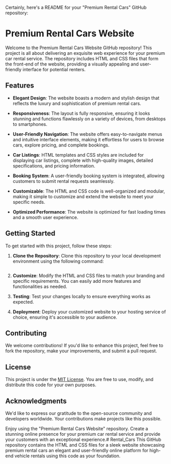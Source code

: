 Certainly, here's a README for your "Premium Rental Cars" GitHub repository:

# Premium Rental Cars Website

Welcome to the Premium Rental Cars Website GitHub repository! This project is all about delivering an exquisite web experience for your premium car rental service. The repository includes HTML and CSS files that form the front-end of the website, providing a visually appealing and user-friendly interface for potential renters.

## Features

- **Elegant Design**: The website boasts a modern and stylish design that reflects the luxury and sophistication of premium rental cars.

- **Responsiveness**: The layout is fully responsive, ensuring it looks stunning and functions flawlessly on a variety of devices, from desktops to smartphones.

- **User-Friendly Navigation**: The website offers easy-to-navigate menus and intuitive interface elements, making it effortless for users to browse cars, explore pricing, and complete bookings.

- **Car Listings**: HTML templates and CSS styles are included for displaying car listings, complete with high-quality images, detailed specifications, and pricing information.

- **Booking System**: A user-friendly booking system is integrated, allowing customers to submit rental requests seamlessly.

- **Customizable**: The HTML and CSS code is well-organized and modular, making it simple to customize and extend the website to meet your specific needs.

- **Optimized Performance**: The website is optimized for fast loading times and a smooth user experience.

## Getting Started

To get started with this project, follow these steps:

1. **Clone the Repository**: Clone this repository to your local development environment using the following command:

    ```
    
    ```

2. **Customize**: Modify the HTML and CSS files to match your branding and specific requirements. You can easily add more features and functionalities as needed.

3. **Testing**: Test your changes locally to ensure everything works as expected.

4. **Deployment**: Deploy your customized website to your hosting service of choice, ensuring it's accessible to your audience.

## Contributing

We welcome contributions! If you'd like to enhance this project, feel free to fork the repository, make your improvements, and submit a pull request.

## License

This project is under the [MIT License](LICENSE). You are free to use, modify, and distribute this code for your own purposes.

## Acknowledgments

We'd like to express our gratitude to the open-source community and developers worldwide. Your contributions make projects like this possible.

Enjoy using the "Premium Rental Cars Website" repository. Create a stunning online presence for your premium car rental service and provide your customers with an exceptional experience.# Rental_Cars
This GitHub repository contains the HTML and CSS files for a sleek website showcasing premium rental cars an elegant and user-friendly online platform for high-end vehicle rentals using this code as your foundation.
